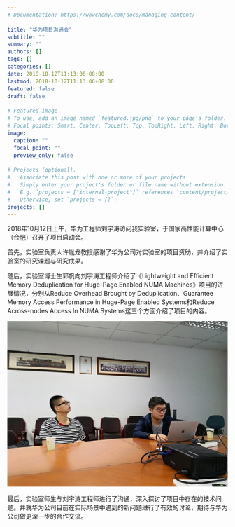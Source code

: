 ```yaml
---
# Documentation: https://wowchemy.com/docs/managing-content/

title: "华为项目沟通会"
subtitle: ""
summary: ""
authors: []
tags: []
categories: []
date: 2018-10-12T11:13:06+08:00
lastmod: 2018-10-12T11:13:06+08:00
featured: false
draft: false

# Featured image
# To use, add an image named `featured.jpg/png` to your page's folder.
# Focal points: Smart, Center, TopLeft, Top, TopRight, Left, Right, BottomLeft, Bottom, BottomRight.
image:
  caption: ""
  focal_point: ""
  preview_only: false

# Projects (optional).
#   Associate this post with one or more of your projects.
#   Simply enter your project's folder or file name without extension.
#   E.g. `projects = ["internal-project"]` references `content/project/deep-learning/index.md`.
#   Otherwise, set `projects = []`.
projects: []
---
```

2018年10月12日上午，华为工程师刘宇涛访问我实验室，于国家高性能计算中心（合肥）召开了项目启动会。


首先，实验室负责人许胤龙教授感谢了华为公司对实验室的项目资助，并介绍了实验室的研究课题与研究成果。

随后，实验室博士生郭帆向刘宇涛工程师介绍了《Lightweight and Efficient Memory Deduplication  for Huge-Page Enabled NUMA Machines》项目的进展情况，分别从Reduce Overhead Brought by Deduplication、Guarantee Memory Access Performance in Huge-Page Enabled Systems和Reduce Across-nodes Access In NUMA Systems这三个方面介绍了项目的内容。

![201810111-768x576.jpg](201810111-768x576.jpg)

最后，实验室师生与刘宇涛工程师进行了沟通，深入探讨了项目中存在的技术问题。并就华为公司目前在实际场景中遇到的新问题进行了有效的讨论，期待与华为公司做更深一步的合作交流。